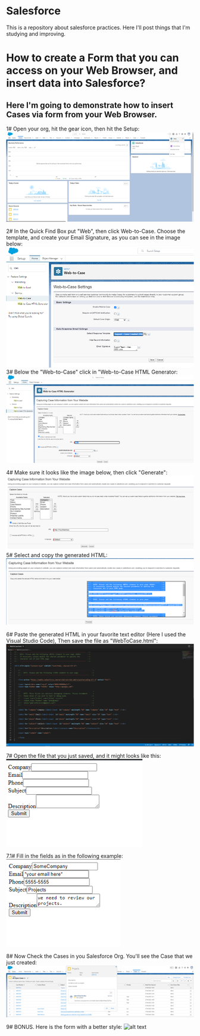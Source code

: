 # Salesforce
This is a repository about salesforce practices. Here I'll post things that I'm studying and improving.

# How to create a Form that you can access on your Web Browser, and insert data into Salesforce?
## Here I'm going to demonstrate how to insert Cases via form from your Web Browser.

1# Open your org, hit the gear icon, then hit the Setup:
![alt text](https://github.com/GabrielBressi/Salesforce/blob/main/img/WebToCase/1%23.png)

2# In the Quick Find Box put "Web", then click Web-to-Case. Choose the template, and create your Email Signature, as you can see in the image below:
![alt text](https://github.com/GabrielBressi/Salesforce/blob/main/img/WebToCase/2%23.png)
3# Below the "Web-to-Case" click in "Web-to-Case HTML Generator:
![alt text](https://github.com/GabrielBressi/Salesforce/blob/main/img/WebToCase/3%23.png)

4# Make sure it looks like the image below, then click "Generate":
![alt text](https://github.com/GabrielBressi/Salesforce/blob/main/img/WebToCase/4%23.png)
5# Select and copy the generated HTML:
![alt text](https://github.com/GabrielBressi/Salesforce/blob/main/img/WebToCase/5%23.png)

6# Paste the generated HTML in your favorite text editor (Here I used the Visual Studio Code), Then save the file as "WebToCase.html":
![alt text](https://github.com/GabrielBressi/Salesforce/blob/main/img/WebToCase/6%23.png)

7# Open the file that you just saved, and it might looks like this: <br/>
![alt text](https://github.com/GabrielBressi/Salesforce/blob/main/img/WebToCase/7%23.png)

7.1# Fill in the fields as in the following example: <br/>
![alt text](https://github.com/GabrielBressi/Salesforce/blob/main/img/WebToCase/7.1%23.png)

8# Now Check the Cases in you Salesforce Org. You'll see the Case that we just created:
![alt text](https://github.com/GabrielBressi/Salesforce/blob/main/img/WebToCase/8%23.png)

9# BONUS. Here is the form with a better style:
![alt text](https://github.com/GabrielBressi/Salesforce/blob/main/img/WebToCase/9%23.png)
